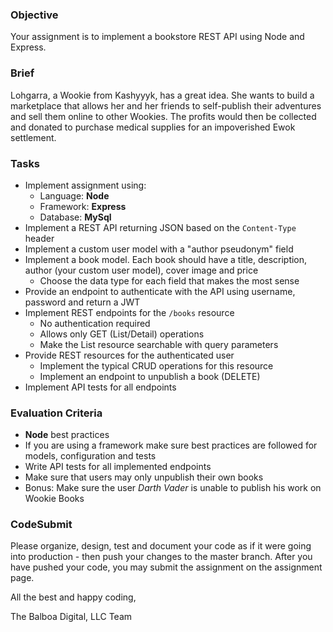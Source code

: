 ### Objective

Your assignment is to implement a bookstore REST API using Node and Express.

### Brief

Lohgarra, a Wookie from Kashyyyk, has a great idea. She wants to build a marketplace that allows her and her friends to
self-publish their adventures and sell them online to other Wookies. The profits would then be collected and donated to purchase
medical supplies for an impoverished Ewok settlement.

### Tasks

- Implement assignment using:
  - Language: **Node**
  - Framework: **Express**
  - Database: **MySql**
- Implement a REST API returning JSON based on the `Content-Type` header
- Implement a custom user model with a "author pseudonym" field
- Implement a book model. Each book should have a title, description, author (your custom user model), cover image and price
  - Choose the data type for each field that makes the most sense
- Provide an endpoint to authenticate with the API using username, password and return a JWT
- Implement REST endpoints for the `/books` resource
  - No authentication required
  - Allows only GET (List/Detail) operations
  - Make the List resource searchable with query parameters
- Provide REST resources for the authenticated user
  - Implement the typical CRUD operations for this resource
  - Implement an endpoint to unpublish a book (DELETE)
- Implement API tests for all endpoints

### Evaluation Criteria

- **Node** best practices
- If you are using a framework make sure best practices are followed for models, configuration and tests
- Write API tests for all implemented endpoints
- Make sure that users may only unpublish their own books
- Bonus: Make sure the user _Darth Vader_ is unable to publish his work on Wookie Books

### CodeSubmit

Please organize, design, test and document your code as if it were
going into production - then push your changes to the master branch. After you have pushed your code, you may submit the assignment on the assignment page.

All the best and happy coding,

The Balboa Digital, LLC Team